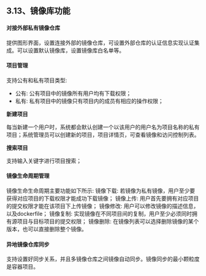 ## 3.13、镜像库功能

#### 对接外部私有镜像仓库

提供图形界面，设置连接外部的镜像仓库，可设置外部仓库的认证信息实现认证集成。可以设置默认镜像库，设置镜像库白名单等。



#### 项目管理

支持公有和私有项目类型:

- 公有: 公有项目中的镜像所有用户均有下载权限；
- 私有: 私有项目中的镜像只有项目内的成员有相应的操作权限；

**新建项目**

每当新建一个用户时，系统都会默认创建一个以该用户的用户名为项目名称的私有项目；系统管理员可以创建新的项目，项目详情页，可查看镜像和访问控制列表。

**搜索项目**

支持输入关键字进行项目搜索；



#### 镜像生命周期管理

镜像生命生命周期主要功能如下所示:
镜像下载: 若镜像为私有镜像，用户至少要获得对应项目的下载权限才能成功下载镜像；
镜像上传: 用户首先要拥有对应项目的提交权限才能在该项目下上传镜像；
镜像修改: 用户可以修改镜像的描述信息，以及dockerfile；
镜像复制: 实现镜像在不同项目间的复制，用户至少必须同时拥有源项目与目标项目的提交权限；
镜像删除: 在镜像列表可以选择删除镜像的某个版本，也可以直接删除整个镜像。



#### 异地镜像仓库同步

支持设置好同步关系，并且多镜像仓库之间镜像自动同步。镜像同步的最小颗粒度是容器项目。